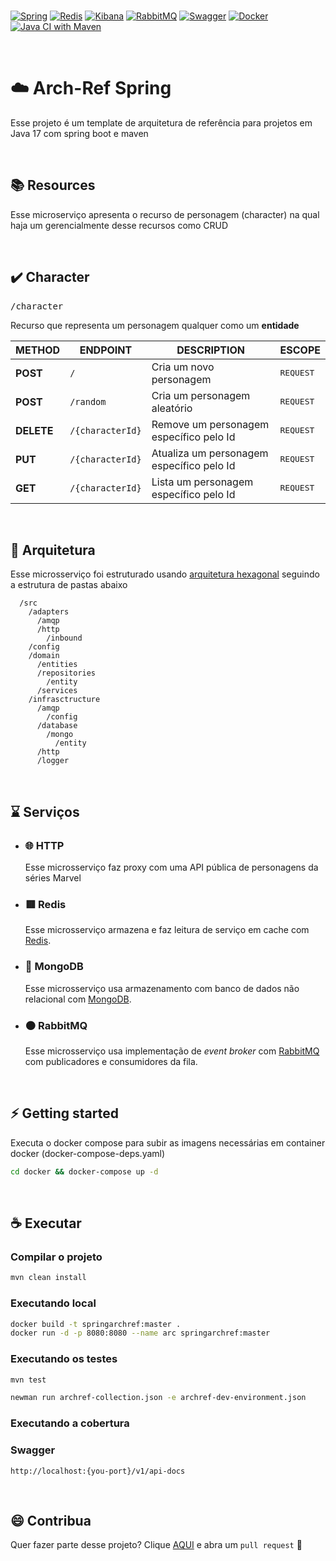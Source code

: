 <br/>

[![Spring](https://img.shields.io/badge/-Spring-%236DB33F?logo=Spring&logoColor=%23FFF)](https://spring.io/)
[![Redis](https://img.shields.io/badge/-Redis-%23DC382D?logo=Redis&logoColor=%23FFF)](https://redis.io/)
[![Kibana](https://img.shields.io/badge/-MongoDB-%2347A248?logo=MongoDB&logoColor=%23FFF)](https://www.elastic.co/pt/)
[![RabbitMQ](https://img.shields.io/badge/-RabbitMQ-%23FF6600?logo=RabbitMQ&logoColor=%23FFF)](https://www.rabbitmq.com/)
[![Swagger](https://img.shields.io/badge/-Swagger-%2385EA2D?logo=Swagger&logoColor=%23000)](https://swagger.io/)
[![Docker](https://img.shields.io/badge/-Docker-%232496ED?logo=Docker&logoColor=%23FFF)](https://swagger.io/)
[![Java CI with Maven](https://github.com/caioantoniodev/spring-archref/actions/workflows/github-ci.yml/badge.svg)](https://github.com/caioantoniodev/spring-archref/actions/workflows/github-ci.yml)

<br/>

# ☁️ Arch-Ref Spring

Esse projeto é um template de arquitetura de referência para projetos em Java 17 com spring boot e maven

<br/>

## 📚 Resources

Esse microserviço apresenta o recurso de personagem (character) na qual haja um gerencialmente desse recursos como CRUD

<br/>

## ✔️ Character

<kbd>/character</kbd>

Recurso que representa um personagem qualquer como um **entidade**

| METHOD     | ENDPOINT         | DESCRIPTION                               | ESCOPE             |
|------------|------------------|-------------------------------------------|--------------------|
| **POST**   | `/`              | Cria um novo personagem                   | <kbd>REQUEST</kbd> |
| **POST**   | `/random`        | Cria um personagem aleatório              | <kbd>REQUEST</kbd> |
| **DELETE** | `/{characterId}` | Remove um personagem específico pelo Id   | <kbd>REQUEST</kbd> |
| **PUT**    | `/{characterId}` | Atualiza um personagem específico pelo Id | <kbd>REQUEST</kbd> |
| **GET**    | `/{characterId}` | Lista um personagem específico pelo Id    | <kbd>REQUEST</kbd> |

<br/> 

## 📐 Arquitetura

Esse microsserviço foi estruturado
usando [arquitetura hexagonal](https://en.wikipedia.org/wiki/Hexagonal_architecture_(software)#:~:text=The%20hexagonal%20architecture%2C%20or%20ports,means%20of%20ports%20and%20adapters.)
seguindo a estrutura de pastas abaixo

```
  /src
    /adapters
      /amqp
      /http
        /inbound
    /config
    /domain
      /entities
      /repositories	
        /entity
      /services
    /infrasctructure
      /amqp
        /config
      /database
        /mongo
          /entity
      /http
      /logger
```

<br/>

## ⌛️ Serviços

- ### 🌐 **HTTP**
  Esse microsserviço faz proxy com uma API pública de personagens da séries Marvel

- ### 🟥 **Redis**
  Esse microsserviço armazena e faz leitura de serviço em cache com [Redis](https://redis.io/).

- ### 🍃 **MongoDB**
  Esse microsserviço usa armazenamento com banco de dados não relacional com [MongoDB](https://www.mongodb.com/).

- ### 🟠 **RabbitMQ**
  Esse microsserviço usa implementação de *event broker* com [RabbitMQ](https://www.rabbitmq.com/) com publicadores e
  consumidores da fila.

<br/>

## ⚡ Getting started

Executa o docker compose para subir as imagens necessárias em container docker (docker-compose-deps.yaml)

```sh
cd docker && docker-compose up -d
```

<br/>

## ☕ Executar

### Compilar o projeto

```sh
mvn clean install
```

### Executando **local**

```sh
docker build -t springarchref:master .
docker run -d -p 8080:8080 --name arc springarchref:master
```

### Executando os **testes**
```sh
mvn test

newman run archref-collection.json -e archref-dev-environment.json
```

### Executando a **cobertura**


### **Swagger**

```
http://localhost:{you-port}/v1/api-docs
```

<br/>

## 😄 Contribua

Quer fazer parte desse projeto? Clique [AQUI](https://github.com/caioantoniodev/spring-archref) e abra
um `pull request` 🧩
<br/>
